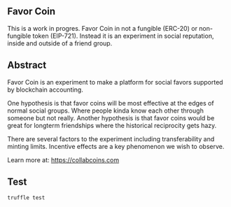 ## Favor Coin
This is a work in progres. Favor Coin in not a fungible (ERC-20) or non-fungible token (EIP-721). Instead it is an experiment in social reputation, inside and outside of a friend group. 

## Abstract
Favor Coin is an experiment to make a platform for social favors supported by blockchain accounting.

One hypothesis is that favor coins will be most effective at the edges of normal social groups. Where people kinda know each other through someone but not really. Another hypothesis is that favor coins would be great for longterm friendships where the historical reciprocity gets hazy.

There are several factors to the experiment including transferability and minting limits. Incentive effects are a key phenomenon we wish to observe.

Learn more at: https://collabcoins.com

## Test
```
truffle test
```
